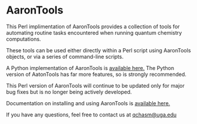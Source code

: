 # AaronTools
This Perl implimentation of AaronTools provides a collection of tools for automating routine tasks encountered when running quantum chemistry computations.

These tools can be used either directly within a Perl script using AaronTools objects, or via a series of command-line scripts. 

A Python implementation of AaronTools is <a href="https://github.com/QChASM/AaronTools.py">available here.</a>
The Python version of AatonTools has far more features, so is strongly recommended.

This Perl version of AaronTools will continue to be updated only for major bug fixes but is no longer being actively developed.

Documentation on installing and using AaronTools is <a href="https://github.com/QChASM/AaronTools/wiki">available here.</a>

If you have any questions, feel free to contact us at qchasm@uga.edu
